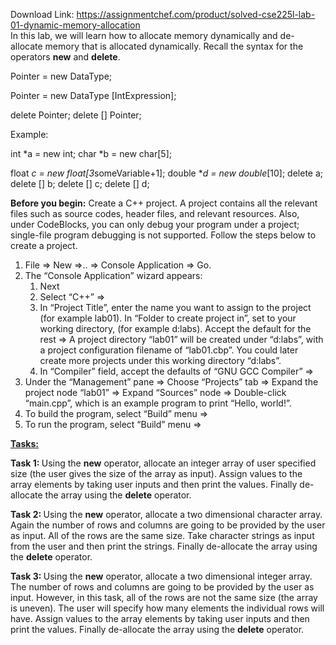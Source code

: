 Download Link: https://assignmentchef.com/product/solved-cse225l-lab-01-dynamic-memory-allocation
<br>
In this lab, we will learn how to allocate memory dynamically and de-allocate memory that is allocated dynamically. Recall the syntax for the operators <strong>new</strong> and <strong>delete</strong>.

Pointer = new   DataType;

Pointer = new   DataType  [IntExpression];

delete    Pointer; delete   []   Pointer;

Example:

int *a = new int; char *b = new char[5];

float *c = new float[3*someVariable+1]; double **d = new double*[10]; delete a; delete [] b; delete [] c; delete [] d;

<strong>Before you begin:</strong> Create a C++ project. A project contains all the relevant files such as source codes, header files, and relevant resources. Also, under CodeBlocks, you can only debug your program under a project; single-file program debugging is not supported. Follow the steps below to create a project.

<ol>

 <li>File ⇒ New ⇒.. ⇒ Console Application ⇒ Go.</li>

 <li>The “Console Application” wizard appears:

  <ol>

   <li>Next</li>

   <li>Select “C++” ⇒</li>

   <li>In “Project Title”, enter the name you want to assign to the project (for example lab01). In “Folder to create project in”, set to your working directory, (for example d:labs). Accept the default for the rest ⇒ A project directory “lab01” will be created under “d:labs”, with a project configuration filename of “lab01.cbp”. You could later create more projects under this working directory “d:labs”.</li>

   <li>In “Compiler” field, accept the defaults of “GNU GCC Compiler” ⇒</li>

  </ol></li>

 <li>Under the “Management” pane ⇒ Choose “Projects” tab ⇒ Expand the project node “lab01” ⇒ Expand “Sources” node ⇒ Double-click “main.cpp”, which is an example program to print “Hello, world!”.</li>

 <li>To build the program, select “Build” menu ⇒</li>

 <li>To run the program, select “Build” menu ⇒</li>

</ol>

<strong><u>Tasks:</u> </strong>

<strong>Task 1: </strong>Using the <strong>new</strong> operator, allocate an integer array of user specified size (the user gives the size of the array as input). Assign values to the array elements by taking user inputs and then print the values. Finally de-allocate the array using the <strong>delete</strong> operator.

<strong>Task 2: </strong>Using the <strong>new</strong> operator, allocate a two dimensional character array. Again the number of rows and columns are going to be provided by the user as input. All of the rows are the same size. Take character strings as input from the user and then print the strings. Finally de-allocate the array using the <strong>delete</strong> operator.

<strong>Task 3: </strong>Using the <strong>new</strong> operator, allocate a two dimensional integer array. The number of rows and columns are going to be provided by the user as input. However, in this task, all of the rows are not the same size (the array is uneven). The user will specify how many elements the individual rows will have. Assign values to the array elements by taking user inputs and then print the values. Finally de-allocate the array using the <strong>delete</strong> operator.